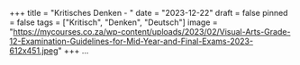+++
title = "Kritisches Denken - "
date = "2023-12-22"
draft = false
pinned = false
tags = ["Kritisch", "Denken", "Deutsch"]
image = "https://mycourses.co.za/wp-content/uploads/2023/02/Visual-Arts-Grade-12-Examination-Guidelines-for-Mid-Year-and-Final-Exams-2023-612x451.jpeg"
+++
...
